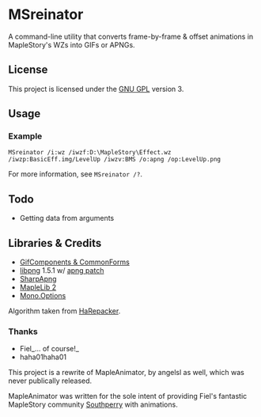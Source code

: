 # MSreinator

A command-line utility that converts frame-by-frame & offset animations in MapleStory's WZs into GIFs or APNGs.

## License

This project is licensed under the [GNU GPL](http://www.gnu.org/licenses/gpl.html) version 3.

## Usage

### Example
`MSreinator /i:wz /iwzf:D:\MapleStory\Effect.wz /iwzp:BasicEff.img/LevelUp /iwzv:BMS /o:apng /op:LevelUp.png`

For more information, see `MSreinator /?`.

## Todo

* Getting data from arguments

## Libraries & Credits

* [GifComponents & CommonForms](http://sourceforge.net/projects/gifcomponents/)
* [libpng](http://www.libpng.org/pub/png/libpng.html) 1.5.1 w/ [apng patch](http://littlesvr.ca/apng/)
* [SharpApng](http://code.google.com/p/sharpapng/)
* [MapleLib 2](http://code.google.com/p/maplelib2/)
* [Mono.Options](https://github.com/mono/mono/blob/master/mcs/class/Mono.Options/Mono.Options/Options.cs)

Algorithm taken from [HaRepacker](http://community.kryptodev.com/thread-release-hasuite-harepacker-and-hacreator).

### Thanks

* Fiel_... of course!_
* haha01haha01

This project is a rewrite of MapleAnimator, by angelsl as well, which was never publically released.

MapleAnimator was written for the sole intent of providing Fiel's fantastic MapleStory community [Southperry](http://www.southperry.net/) with animations.
